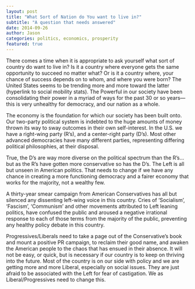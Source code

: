 ```yaml
---
layout: post
title: "What Sort of Nation do You want to live in?"
subtitle: "A question that needs answered"
date: 2014-09-26
author: Jason
categories: politics, economics, prosperity
featured: true
---
```


There comes a time when it is appropriate to ask yourself what sort of country do want to live in? Is it a country where everyone gets the same opportunity to succeed no matter what? Or is it a country where, your chance of success depends on to whom, and where you were born?  The United States seems to be trending more and more toward the latter (hyperlink to social mobility stats).  The Powerful in our society have been consolidating their power in a myriad of ways for the past 30 or so years—this is very unhealthy for democracy, and our nation as a whole.

The economy is the foundation for which our society has been built onto.  Our two-party political system is indebted to the huge amounts of money thrown its way to sway outcomes in their own self-interest. In the U.S. we have a right-wing party (R’s), and a center-right party (D’s). Most other advanced democracies have many different parties, representing differing political philosophies, at their disposal.

True, the D’s are way more diverse on the political spectrum than the R’s…but as the R’s have gotten more conservative so has the D’s.  The Left is all but unseen in American politics. That needs to change if we have any chance in creating a more functioning democracy and a fairer economy that works for the majority, not a wealthy few.

A thirty-year smear campaign from American Conservatives has all but silenced any dissenting left-wing voice in this country. Cries of ‘Socialism’, ‘Fascism’, ‘Communism’ and other movements attributed to Left leaning politics, have confused the public and aroused a negative irrational response to each of those terms from the majority of the public, preventing any healthy policy debate in this country.

Progressives/Liberals need to take a page out of the Conservative’s book and mount a positive PR campaign, to reclaim their good name, and awaken the American people to the chaos that has ensued in their absence. It will not be easy, or quick, but is necessary if our country is to keep on thriving into the future. Most of the country is on our side with policy and we are getting more and more Liberal, especially on social issues. They are just afraid to be associated with the Left for fear of castigation. We as Liberal/Progressives need to change this.
